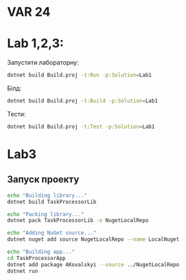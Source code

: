 # VAR 24

# Lab 1,2,3:

Запустити лабораторну:
```bash
dotnet build Build.proj -t:Run -p:Solution=Lab1
```
Білд:
```bash
dotnet build Build.proj -t:Build -p:Solution=Lab1
```
Тести:
```bash
dotnet build Build.proj -t:Test -p:Solution=Lab1
```

# Lab3

## Запуск проекту

```bash
echo "Building library..."
dotnet build TaskProcessorLib
```

```bash
echo "Packing library..."
dotnet pack TaskProcessorLib -o NugetLocalRepo
```

```bash
echo "Adding NuGet source..."
dotnet nuget add source NugetLocalRepo --name LocalNuget
```

```bash
echo "Building app..."
cd TaskProcessorApp
dotnet add package AKovalskyi --source ../NugetLocalRepo
dotnet run
```
